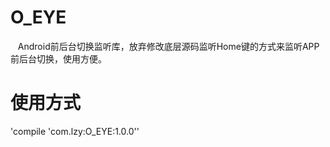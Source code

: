 # O_EYE
    Android前后台切换监听库，放弃修改底层源码监听Home键的方式来监听APP前后台切换，使用方便。
# 使用方式
  'compile 'com.lzy:O_EYE:1.0.0''

